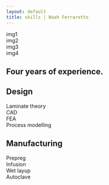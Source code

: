 ```yaml
---
layout: default
title: skills | Noah Ferrarotto
---
```


<div id="experience">
	<div id="xp-background">
		<div>img1</div>
		<div>img2</div>
		<div>img3</div>
		<div>img4</div>
	</div>
	<div id="xp-text">
		<h2>Four years of experience.</h2>
	</div>
</div>
<h2>Design</h2>
<div class="skills">
	<div>Laminate theory</div>
	<div>CAD</div>
	<div>FEA</div>
	<div>Process modelling</div>
</div>
<h2>Manufacturing</h2>
<div class="skills">
	<div>Prepreg</div>
	<div>Infusion</div>
	<div>Wet layup</div>
	<div>Autoclave</div>
</div>